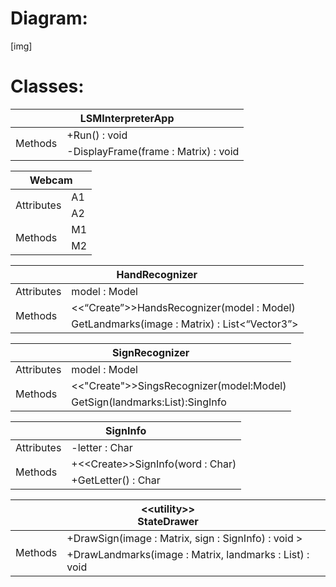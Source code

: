 # Diagram:

[img]

# Classes:

<table>
<thead>
  <tr>
    <th colspan="2">LSMInterpreterApp</th>
  </tr>
</thead>
<tbody>
  <tr>
    <td rowspan="2">Methods</td>
    <td>+Run() : void</td>
  </tr>
  <tr>
    <td>-DisplayFrame(frame : Matrix) : void</td>
  </tr>
</tbody>
</table>

<table>
<thead>
  <tr>
    <th colspan="2">Webcam</th>
  </tr>
</thead>
<tbody>
  <tr>
    <td rowspan="2">Attributes</td>
    <td>A1</td>
  </tr>
  <tr>
    <td>A2</td>
  </tr>
  <tr>
    <td rowspan="2">Methods</td>
    <td>M1</td>
  </tr>
  <tr>
    <td>M2</td>
  </tr>
</tbody>
</table>

<table>
<thead>
  <tr>
    <th colspan="2">HandRecognizer</th>
  </tr>
</thead>
<tbody>
  <tr>
    <td rowspan="1">Attributes</td>
    <td>model : Model </td>
  </tr>
  <tr>
    <td rowspan="2">Methods</td>
    <td> <<“Create”>>HandsRecognizer(model : Model)</td>
  </tr>
  <tr>
    <td>GetLandmarks(image : Matrix) : List<“Vector3”> </td>
  </tr>
</tbody>
</table>

<table>
<thead>
  <tr>
    <th colspan="2">SignRecognizer</th>
  </tr>
</thead>
<tbody>
  <tr>
    <td rowspan="2">Attributes</td>
    <td>model : Model</td>
  </tr>
  <tr>
  </tr>
  <tr>
    <td rowspan="2">Methods</td>
    <td><<"Create">>SingsRecognizer(model:Model)</td>
  </tr>
  <tr>
    <td>GetSign(landmarks:List<Vector3>):SingInfo</td>
  </tr>
</tbody>
</table>

<table>
<thead>
  <tr>
    <th colspan="2">SignInfo</th>
  </tr>
</thead>
<tbody>
  <tr>
    <td rowspan="2">Attributes</td>
    <td>-letter : Char
</td>
  </tr>
  <tr>
  </tr>
  <tr>
    <td rowspan="2">Methods</td>
    <td>+&lt;&lt;Create&gt;&gt;SignInfo(word : Char)</td>
  </tr>
  <tr>
    <td>+GetLetter() : Char</td>
  </tr>
</tbody>
</table>

<table>
<thead>
  <tr>
    <th colspan="2">&lt;&lt;utility&gt;&gt;<br>StateDrawer</th>
  </tr>
</thead>
<tbody>

  <tr>
    <td rowspan="2">Methods</td>
    <td>+DrawSign(image : Matrix, sign : SignInfo) : void 
      >
    </td>
      </tr>
  <tr>
    <td>+DrawLandmarks(image : Matrix, landmarks : List<Vector3>) : void
  </tr>
    
  </tr>

</tbody>
</table>

